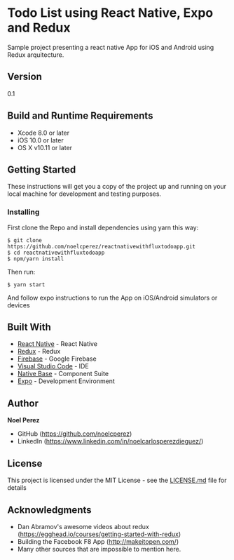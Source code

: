 # Todo List using React Native, Expo and Redux
Sample project presenting a react native App for iOS and Android using Redux arquitecture.

## Version

0.1

## Build and Runtime Requirements
+ Xcode 8.0 or later
+ iOS 10.0 or later
+ OS X v10.11 or later


## Getting Started

These instructions will get you a copy of the project up and running on your local machine for development and testing purposes.

### Installing

First clone the Repo and install dependencies using yarn this way:

```
$ git clone https://github.com/noelcperez/reactnativewithfluxtodoapp.git
$ cd reactnativewithfluxtodoapp
$ npm/yarn install
```

Then run:

```
$ yarn start 
```

And follow expo instructions to run the App on iOS/Android simulators or devices


## Built With

* [React Native](https://facebook.github.io/react-native/) - React Native
* [Redux](https://redux.js.org/) - Redux
* [Firebase](https://firebase.google.com/) - Google Firebase
* [Visual Studio Code](https://code.visualstudio.com/) - IDE
* [Native Base](https://docs.nativebase.io) - Component Suite
* [Expo](https://docs.expo.io/versions/latest/index.htmlo) - Development Environment


## Author

**Noel Perez**
* GitHub (https://github.com/noelcperez)
* LinkedIn (https://www.linkedin.com/in/noelcarlosperezdieguez/)


## License

This project is licensed under the MIT License - see the [LICENSE.md](LICENSE.md) file for details

## Acknowledgments

* Dan Abramov's awesome videos about redux (https://egghead.io/courses/getting-started-with-redux)
* Building the Facebook F8 App (http://makeitopen.com/)
* Many other sources that are impossible to mention here.
